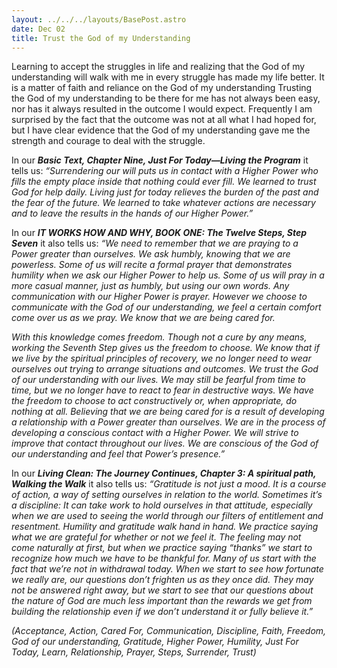 ```yaml
---
layout: ../../../layouts/BasePost.astro
date: Dec 02
title: Trust the God of my Understanding
---
```


Learning to accept the struggles in life and realizing that the God of my understanding will walk with me in every struggle has made my life better. It is a matter of faith and reliance on the God of my understanding Trusting the God of my understanding to be there for me has not always been easy, nor has it always resulted in the outcome I would expect. Frequently I am surprised by the fact that the outcome was not at all what I had hoped for, but I have clear evidence that the God of my understanding gave me the strength and courage to deal with the struggle.

In our ***Basic Text, Chapter Nine, Just For Today—Living the Program*** it tells us: *“Surrendering our will puts us in contact with a Higher Power who fills the empty place inside that nothing could ever fill. We learned to trust God for help daily. Living just for today relieves the burden of the past and the fear of the future. We learned to take whatever actions are necessary and to leave the results in the hands of our Higher Power.”*

In our ***IT WORKS HOW AND WHY, BOOK ONE: The Twelve Steps, Step Seven*** it also tells us: *“We need to remember that we are praying to a Power greater than ourselves. We ask humbly, knowing that we are powerless. Some of us will recite a formal prayer that demonstrates humility when we ask our Higher Power to help us. Some of us will pray in a more casual manner, just as humbly, but using our own words. Any communication with our Higher Power is prayer. However we choose to communicate with the God of our understanding, we feel a certain comfort come over us as we pray. We know that we are being cared for.*

*With this knowledge comes freedom. Though not a cure by any means, working the Seventh Step gives us the freedom to choose. We know that if we live by the spiritual principles of recovery, we no longer need to wear ourselves out trying to arrange situations and outcomes. We trust the God of our understanding with our lives. We may still be fearful from time to time, but we no longer have to react to fear in destructive ways. We have the freedom to choose to act constructively or, when appropriate, do nothing at all. Believing that we are being cared for is a result of developing a relationship with a Power greater than ourselves. We are in the process of developing a conscious contact with a Higher Power. We will strive to improve that contact throughout our lives. We are conscious of the God of our understanding and feel that Power’s presence.”*

In our ***Living Clean: The Journey Continues, Chapter 3: A spiritual path, Walking the Walk*** it also tells us: *“Gratitude is not just a mood. It is a course of action, a way of setting ourselves in relation to the world. Sometimes it’s a discipline: It can take work to hold ourselves in that attitude, especially when we are used to seeing the world through our filters of entitlement and resentment. Humility and gratitude walk hand in hand. We practice saying what we are grateful for whether or not we feel it. The feeling may not come naturally at first, but when we practice saying “thanks” we start to recognize how much we have to be thankful for. Many of us start with the fact that we’re not in withdrawal today. When we start to see how fortunate we really are, our questions don’t frighten us as they once did. They may not be answered right away, but we start to see that our questions about the nature of God are much less important than the rewards we get from building the relationship even if we don’t understand it or fully believe it.”*

*(Acceptance, Action, Cared For, Communication, Discipline, Faith, Freedom, God of our understanding, Gratitude, Higher Power, Humility, Just For Today, Learn, Relationship, Prayer, Steps, Surrender, Trust)*